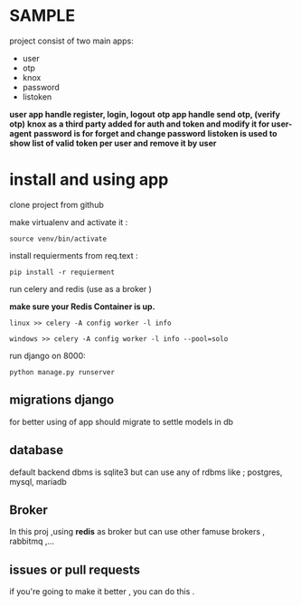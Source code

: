 
# SAMPLE


project consist of two main apps:
 - user
 - otp
 - knox
 - password
 - listoken

**user app handle register, login, logout**
**otp app handle send otp, (verify otp)**
**knox as a third party added for auth and token and modify it for user-agent**
**password is for forget and change password**
**listoken is used to show list of valid token per user and remove it by user**



# install and using app

clone project from github

make virtualenv and activate it :
```
source venv/bin/activate
```

install requierments from req.text :
```
pip install -r requierment
```


run celery and redis (use as a broker )

**make sure your Redis Container is up.**


```
linux >> celery -A config worker -l info
```
```
windows >> celery -A config worker -l info --pool=solo
```


run django on 8000:

```
python manage.py runserver
```
## migrations django

for better using of app should migrate to settle models in db


## database 

default backend dbms is sqlite3 but can use any of rdbms
like ; postgres, mysql, mariadb


## Broker

In this proj ,using **redis** as broker but can use other famuse 
brokers , rabbitmq ,...


## issues or pull requests

if you're going to make it better , you can do this .



